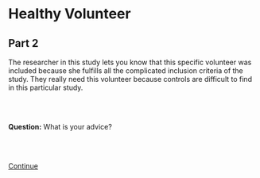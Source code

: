 # Healthy Volunteer

## Part 2

The researcher in this study lets you know that this specific volunteer
was included because she fulfills all the complicated inclusion criteria
of the study. They really need this volunteer because controls are difficult
to find in this particular study.

<br>
<br>

**Question:** What is your advice?

<br>
<br>

[Continue](case_part3.md)
